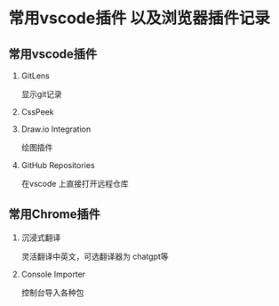 # 常用vscode插件 以及浏览器插件记录

## 常用vscode插件

1. GitLens

    显示git记录

2. CssPeek

3. Draw.io Integration

    绘图插件

4. GitHub Repositories

    在vscode 上直接打开远程仓库

## 常用Chrome插件

1. 沉浸式翻译

    灵活翻译中英文，可选翻译器为 chatgpt等

2. Console Importer

    控制台导入各种包
